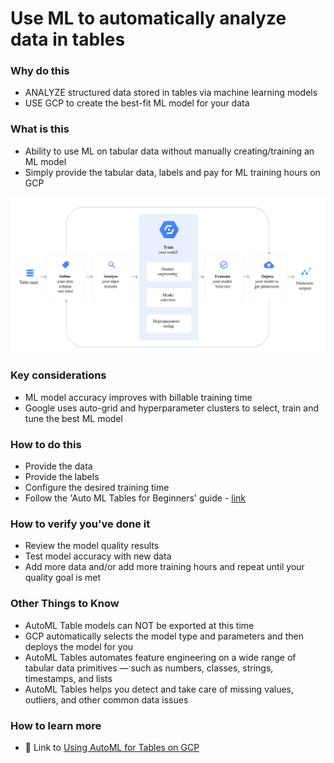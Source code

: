 # Use ML to automatically analyze data in tables

### Why do this
 - ANALYZE structured data stored in tables via machine learning models
 - USE GCP to create the best-fit ML model for your data

### What is this
 - Ability to use ML on tabular data without manually creating/training an ML model
 - Simply provide the tabular data, labels and pay for ML training hours on GCP

 ![Auto ML Tables](/images/auto-ml-tables.png)

### Key considerations
 - ML model accuracy improves with billable training time
 - Google uses auto-grid and hyperparameter clusters to select, train and tune the best ML model 

### How to do this
 - Provide the data
 - Provide the labels
 - Configure the desired training time
 - Follow the 'Auto ML Tables for Beginners' guide - [link](https://cloud.google.com/automl-tables/docs/beginners-guide)

### How to verify you've done it
 - Review the model quality results
 - Test model accuracy with new data
 - Add more data and/or add more training hours and repeat until your quality goal is met

### Other Things to Know
 - AutoML Table models can NOT be exported at this time
 - GCP automatically selects the model type and parameters and then deploys the model for you
 - AutoML Tables automates feature engineering on a wide range of tabular data primitives — such as numbers, classes, strings, timestamps, and lists 
 - AutoML Tables helps you detect and take care of missing values, outliers, and other common data issues

### How to learn more
 - 📘 Link to [Using AutoML for Tables on GCP](https://cloud.google.com/automl-tables/)